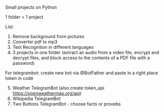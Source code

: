 Small projects on Python


1 folder = 1 project

List:
1. Remove background from pictures
2. Converter pdf to mp3
3. Text Recognition in different languages
4. 3 projects in one folder (extract an audio from a video file, encrypt and decrypt files, and block access to the contents of a PDF file with a password)

For telegrambot: create new bot via @BotFather and paste in a right place token in code

5. Weather TelegramBot (also create token_api https://openweathermap.org/api)
6. Wikipedia TelegramBot
7. Two Buttons TelegramBot - choose facts or provebs